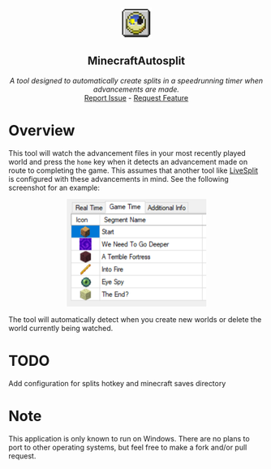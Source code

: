 <br />
<p align="center">
  <img src="assets/logo.png" alt="Logo" width="60" height="60">

  <h2 align="center">MinecraftAutosplit</h2>

  <p align="center">
    <i>A tool designed to automatically create splits in a speedrunning timer when advancements are made.</i>
    <br />
    <a href="../../issues">Report Issue</a>
    -
    <a href="../../issues">Request Feature</a>
  </p>
</p>

# Overview

This tool will watch the advancement files in your most recently played world and press the `home` key when it detects an advancement made on route to completing the game. This assumes that another tool like [LiveSplit](https://livesplit.org/) is configured with these advancements in mind. See the following screenshot for an example:

<p align="center">
  <img src="assets/required_splits.png" width=275 height=212>
</p>

The tool will automatically detect when you create new worlds or delete the world currently being watched.

# TODO

Add configuration for splits hotkey and minecraft saves directory

# Note

This application is only known to run on Windows. There are no plans to port to other operating systems, but feel free to make a fork and/or pull request.
